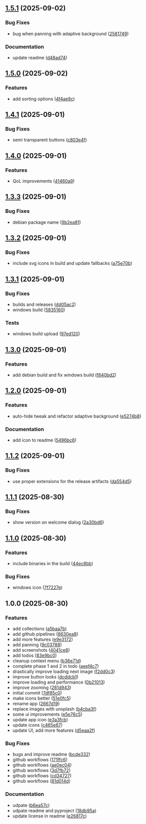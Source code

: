## [1.5.1](https://github.com/radioactiveorange/glimpse/compare/v1.5.0...v1.5.1) (2025-09-02)

### Bug Fixes

* bug when panning with adaptive background ([2581749](https://github.com/radioactiveorange/glimpse/commit/2581749e2acb2db9128ad62996a5f2fcdf86edd0))

### Documentation

* update readme ([d48ad74](https://github.com/radioactiveorange/glimpse/commit/d48ad748176fd2dea1dd2276d98aa73330d37c45))

## [1.5.0](https://github.com/radioactiveorange/glimpse/compare/v1.4.1...v1.5.0) (2025-09-02)

### Features

* add sorting options ([4f4ae9c](https://github.com/radioactiveorange/glimpse/commit/4f4ae9c357a220d55f496e4c15c345730e37afd6))

## [1.4.1](https://github.com/radioactiveorange/glimpse/compare/v1.4.0...v1.4.1) (2025-09-01)

### Bug Fixes

* semi transparent buttons ([c803e4f](https://github.com/radioactiveorange/glimpse/commit/c803e4fa8fe3438a85bb19dc7a54b5a78fc769f8))

## [1.4.0](https://github.com/radioactiveorange/glimpse/compare/v1.3.3...v1.4.0) (2025-09-01)

### Features

* QoL improvements ([41460a9](https://github.com/radioactiveorange/glimpse/commit/41460a9a8fca8d5ca0b67e7a821c8e28293e0d0d))

## [1.3.3](https://github.com/radioactiveorange/glimpse/compare/v1.3.2...v1.3.3) (2025-09-01)

### Bug Fixes

* debian package name ([9b2ea81](https://github.com/radioactiveorange/glimpse/commit/9b2ea818a0b2c2a0cebbe7893d443367d5192429))

## [1.3.2](https://github.com/radioactiveorange/glimpse/compare/v1.3.1...v1.3.2) (2025-09-01)

### Bug Fixes

* include svg icons in build and update fallbacks ([a75e70b](https://github.com/radioactiveorange/glimpse/commit/a75e70b3640f1401f06707f2a049422529fbf6be))

## [1.3.1](https://github.com/radioactiveorange/glimpse/compare/v1.3.0...v1.3.1) (2025-09-01)

### Bug Fixes

* builds and releases ([dd05ac2](https://github.com/radioactiveorange/glimpse/commit/dd05ac2883c395619b84ab4c94f5a8ca3a9974b4))
* windows build ([5835160](https://github.com/radioactiveorange/glimpse/commit/5835160a3e3870e39886d522404550c120eca123))

### Tests

* windows build upload ([97ed120](https://github.com/radioactiveorange/glimpse/commit/97ed120ed7ccd9b1dab79c374c0fcfb867d8bb8f))

## [1.3.0](https://github.com/radioactiveorange/glimpse/compare/v1.2.0...v1.3.0) (2025-09-01)

### Features

* add debian build and fix windows build ([f840bd2](https://github.com/radioactiveorange/glimpse/commit/f840bd274dafcde28c345e9c753e5b922fa00484))

## [1.2.0](https://github.com/radioactiveorange/glimpse/compare/v1.1.2...v1.2.0) (2025-09-01)

### Features

* auto-hide tweak and refactor adaptive background ([e5274b8](https://github.com/radioactiveorange/glimpse/commit/e5274b857dd64107820cd82c7153e9e33ff2857b))

### Documentation

* add icon to readme ([5496bc6](https://github.com/radioactiveorange/glimpse/commit/5496bc63566f7f0f803a01923652da7162fd7ae9))

## [1.1.2](https://github.com/radioactiveorange/glimpse/compare/v1.1.1...v1.1.2) (2025-09-01)

### Bug Fixes

* use proper extensions for the release artifacts ([da554d5](https://github.com/radioactiveorange/glimpse/commit/da554d5b61084a4dbafdbc722788a0d2f85891cf))

## [1.1.1](https://github.com/radioactiveorange/glimpse/compare/v1.1.0...v1.1.1) (2025-08-30)

### Bug Fixes

* show version on welcome dialog ([2a30bd6](https://github.com/radioactiveorange/glimpse/commit/2a30bd6c16a5fa8e1d0db9659f0032a69c790da0))

## [1.1.0](https://github.com/radioactiveorange/glimpse/compare/v1.0.0...v1.1.0) (2025-08-30)

### Features

* include binaries in the build ([44ec8bb](https://github.com/radioactiveorange/glimpse/commit/44ec8bb268ee35689d7749230784fb008405d760))

### Bug Fixes

* windows icon ([7f7227e](https://github.com/radioactiveorange/glimpse/commit/7f7227e3b4ec4df2043d348b8489c17fda68765a))

## 1.0.0 (2025-08-30)

### Features

* add collections ([a5baa7b](https://github.com/radioactiveorange/glimpse/commit/a5baa7b8c103159a2ffe0ca987132e21e71ec788))
* add github pipelines ([8630ea8](https://github.com/radioactiveorange/glimpse/commit/8630ea81048b79e7de3901100335cb379b3e5dc0))
* add more features ([e9e3172](https://github.com/radioactiveorange/glimpse/commit/e9e317258e0561145c0cf209f12fa849a895f4ec))
* add panning ([9c03788](https://github.com/radioactiveorange/glimpse/commit/9c037882ae2c6c299f632b4f8bd87dfaab62c4bf))
* add screenshots ([4041ce8](https://github.com/radioactiveorange/glimpse/commit/4041ce88d6c09b066b233bbd146775c09d196b7c))
* add todos ([83e9bc0](https://github.com/radioactiveorange/glimpse/commit/83e9bc09a53194b7fb8ed9f1c7094596ad2fee82))
* cleanup context menu ([b36e71d](https://github.com/radioactiveorange/glimpse/commit/b36e71d1d0107fb0140ca2020e475aa8132a525a))
* complete phase 1 and 2 in todo ([aeef4c7](https://github.com/radioactiveorange/glimpse/commit/aeef4c7f52cecc9b48ec2b849ba2eb2d1f2b93c0))
* drastically improve loading next image ([f2dd0c3](https://github.com/radioactiveorange/glimpse/commit/f2dd0c3ed52bb4e1212ec30c4703e50b5e011642))
* improve button looks ([dcddcb1](https://github.com/radioactiveorange/glimpse/commit/dcddcb129dbcc29b14a8b863872f5c2af19bfecd))
* improve loading and performance ([0b21013](https://github.com/radioactiveorange/glimpse/commit/0b21013103d2ea49b13660964a4bcfb73391878a))
* improve zooming ([281d943](https://github.com/radioactiveorange/glimpse/commit/281d9431d0034089a5fbd6a8e8c9cbce89397533))
* initial commit ([7df85c0](https://github.com/radioactiveorange/glimpse/commit/7df85c0abb9bd971601a624dee187f1d16f0da50))
* make icons better ([51e0fc5](https://github.com/radioactiveorange/glimpse/commit/51e0fc5f484b63949aa0b9c2354be6e3fc95faad))
* rename app ([2667d19](https://github.com/radioactiveorange/glimpse/commit/2667d1961f5655dce856c755200ed21461039008))
* replace images with unsplash ([b4cba3f](https://github.com/radioactiveorange/glimpse/commit/b4cba3fe3794d303fb306f3ea1a64e5622ba493b))
* some ui improvements ([e5e76c5](https://github.com/radioactiveorange/glimpse/commit/e5e76c5acd037aea5333deacf3465f301e4e3d09))
* update app icon ([e3a3fcb](https://github.com/radioactiveorange/glimpse/commit/e3a3fcbb517d1fea7ecf4e93a00295f0d29e7265))
* update icons ([c465e67](https://github.com/radioactiveorange/glimpse/commit/c465e676ceea8f2224d540249bdbe6e656b7e7e5))
* update UI, add more features ([d5eaa2f](https://github.com/radioactiveorange/glimpse/commit/d5eaa2f2b59a7f53e6b4ac03d61ec49313523bdd))

### Bug Fixes

* bugs and improve readme ([bcde332](https://github.com/radioactiveorange/glimpse/commit/bcde3328c228d079ce3b7aaa3deaa8cb7d547b34))
* github workflows ([171ffc6](https://github.com/radioactiveorange/glimpse/commit/171ffc66bf763aa88477b45c4b88910321b449ae))
* github workflows ([ae0ec04](https://github.com/radioactiveorange/glimpse/commit/ae0ec0441ef094283a24cda93fd671887c97677f))
* github workflows ([3d7fb72](https://github.com/radioactiveorange/glimpse/commit/3d7fb722990a366a5ee8a02ec0ad5b7f0b828c61))
* github workflows ([cd34727](https://github.com/radioactiveorange/glimpse/commit/cd3472789b6e9c2b4f9d4a8672f69ec24589dff4))
* github workflows ([81d014d](https://github.com/radioactiveorange/glimpse/commit/81d014d5d360f049365302c14c49999507df1cb0))

### Documentation

* udpate ([b6ea57c](https://github.com/radioactiveorange/glimpse/commit/b6ea57cf5a1355c43c924663ff111567dd99aba5))
* udpate readme and pyproject ([18db95a](https://github.com/radioactiveorange/glimpse/commit/18db95ad6151de78005cc7204645da75ef088a58))
* update license in readme ([e26817c](https://github.com/radioactiveorange/glimpse/commit/e26817c047f9191dffd4ec28dbe543996a101117))
